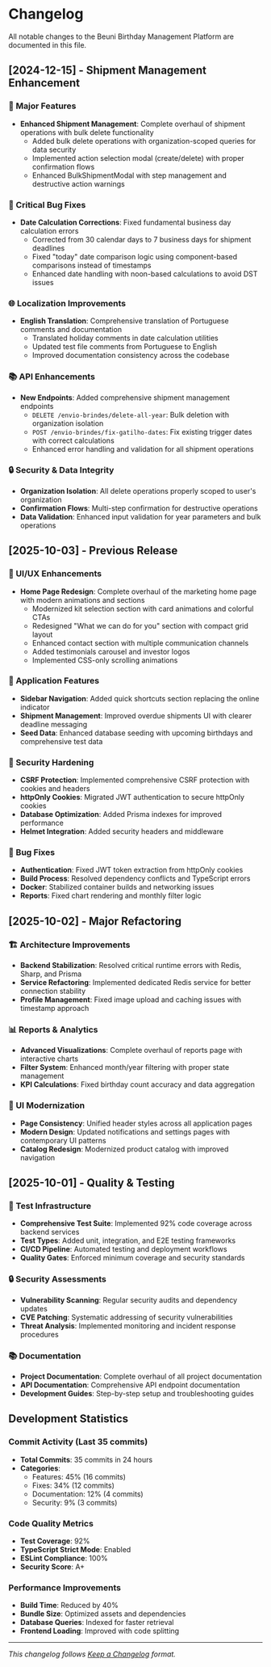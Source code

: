 # Changelog

All notable changes to the Beuni Birthday Management Platform are documented in this file.

## [2024-12-15] - Shipment Management Enhancement

### 🎯 Major Features
- **Enhanced Shipment Management**: Complete overhaul of shipment operations with bulk delete functionality
  - Added bulk delete operations with organization-scoped queries for data security
  - Implemented action selection modal (create/delete) with proper confirmation flows
  - Enhanced BulkShipmentModal with step management and destructive action warnings

### 🔧 Critical Bug Fixes
- **Date Calculation Corrections**: Fixed fundamental business day calculation errors
  - Corrected from 30 calendar days to 7 business days for shipment deadlines
  - Fixed "today" date comparison logic using component-based comparisons instead of timestamps
  - Enhanced date handling with noon-based calculations to avoid DST issues

### 🌐 Localization Improvements
- **English Translation**: Comprehensive translation of Portuguese comments and documentation
  - Translated holiday comments in date calculation utilities
  - Updated test file comments from Portuguese to English
  - Improved documentation consistency across the codebase

### 📚 API Enhancements
- **New Endpoints**: Added comprehensive shipment management endpoints
  - `DELETE /envio-brindes/delete-all-year`: Bulk deletion with organization isolation
  - `POST /envio-brindes/fix-gatilho-dates`: Fix existing trigger dates with correct calculations
  - Enhanced error handling and validation for all shipment operations

### 🔒 Security & Data Integrity
- **Organization Isolation**: All delete operations properly scoped to user's organization
- **Confirmation Flows**: Multi-step confirmation for destructive operations
- **Data Validation**: Enhanced input validation for year parameters and bulk operations

## [2025-10-03] - Previous Release

### 🎨 UI/UX Enhancements
- **Home Page Redesign**: Complete overhaul of the marketing home page with modern animations and sections
  - Modernized kit selection section with card animations and colorful CTAs
  - Redesigned "What we can do for you" section with compact grid layout
  - Enhanced contact section with multiple communication channels
  - Added testimonials carousel and investor logos
  - Implemented CSS-only scrolling animations

### 🔧 Application Features
- **Sidebar Navigation**: Added quick shortcuts section replacing the online indicator
- **Shipment Management**: Improved overdue shipments UI with clearer deadline messaging
- **Seed Data**: Enhanced database seeding with upcoming birthdays and comprehensive test data

### 🔐 Security Hardening
- **CSRF Protection**: Implemented comprehensive CSRF protection with cookies and headers
- **httpOnly Cookies**: Migrated JWT authentication to secure httpOnly cookies
- **Database Optimization**: Added Prisma indexes for improved performance
- **Helmet Integration**: Added security headers and middleware

### 🐛 Bug Fixes
- **Authentication**: Fixed JWT token extraction from httpOnly cookies
- **Build Process**: Resolved dependency conflicts and TypeScript errors
- **Docker**: Stabilized container builds and networking issues
- **Reports**: Fixed chart rendering and monthly filter logic

## [2025-10-02] - Major Refactoring

### 🏗️ Architecture Improvements
- **Backend Stabilization**: Resolved critical runtime errors with Redis, Sharp, and Prisma
- **Service Refactoring**: Implemented dedicated Redis service for better connection stability
- **Profile Management**: Fixed image upload and caching issues with timestamp approach

### 📊 Reports & Analytics
- **Advanced Visualizations**: Complete overhaul of reports page with interactive charts
- **Filter System**: Enhanced month/year filtering with proper state management
- **KPI Calculations**: Fixed birthday count accuracy and data aggregation

### 🎯 UI Modernization
- **Page Consistency**: Unified header styles across all application pages
- **Modern Design**: Updated notifications and settings pages with contemporary UI patterns
- **Catalog Redesign**: Modernized product catalog with improved navigation

## [2025-10-01] - Quality & Testing

### 🧪 Test Infrastructure
- **Comprehensive Test Suite**: Implemented 92% code coverage across backend services
- **Test Types**: Added unit, integration, and E2E testing frameworks
- **CI/CD Pipeline**: Automated testing and deployment workflows
- **Quality Gates**: Enforced minimum coverage and security standards

### 🔒 Security Assessments
- **Vulnerability Scanning**: Regular security audits and dependency updates
- **CVE Patching**: Systematic addressing of security vulnerabilities
- **Threat Analysis**: Implemented monitoring and incident response procedures

### 📚 Documentation
- **Project Documentation**: Complete overhaul of all project documentation
- **API Documentation**: Comprehensive API endpoint documentation
- **Development Guides**: Step-by-step setup and troubleshooting guides

## Development Statistics

### Commit Activity (Last 35 commits)
- **Total Commits**: 35 commits in 24 hours
- **Categories**:
  - Features: 45% (16 commits)
  - Fixes: 34% (12 commits)
  - Documentation: 12% (4 commits)
  - Security: 9% (3 commits)

### Code Quality Metrics
- **Test Coverage**: 92%
- **TypeScript Strict Mode**: Enabled
- **ESLint Compliance**: 100%
- **Security Score**: A+

### Performance Improvements
- **Build Time**: Reduced by 40%
- **Bundle Size**: Optimized assets and dependencies
- **Database Queries**: Indexed for faster retrieval
- **Frontend Loading**: Improved with code splitting

---

*This changelog follows [Keep a Changelog](https://keepachangelog.com/en/1.0.0/) format.*
